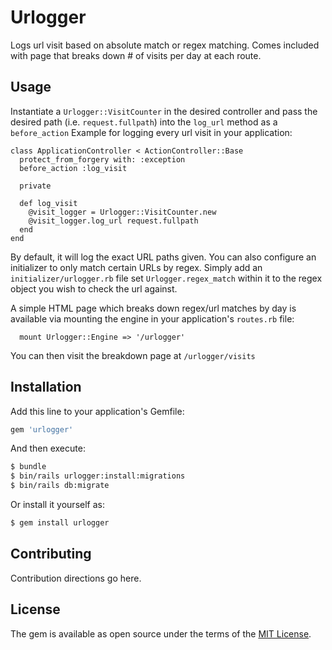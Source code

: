 # Urlogger
Logs url visit based on absolute match or regex matching. Comes included with page that breaks down # of visits per day at each route.

## Usage
Instantiate a `Urlogger::VisitCounter` in the desired controller and pass the desired path (i.e. `request.fullpath`) into the `log_url` method as a `before_action`
Example for logging every url visit in your application:
```
class ApplicationController < ActionController::Base
  protect_from_forgery with: :exception
  before_action :log_visit

  private

  def log_visit
    @visit_logger = Urlogger::VisitCounter.new
    @visit_logger.log_url request.fullpath
  end
end

```

By default, it will log the exact URL paths given. You can also configure an initializer to only match certain URLs by regex. Simply add an `initializer/urlogger.rb` file set `Urlogger.regex_match` within it to the regex object you wish to check the url against.

A simple HTML page which breaks down regex/url matches by day is available via mounting the engine in your application's `routes.rb` file:
```
  mount Urlogger::Engine => '/urlogger'
```
You can then visit the breakdown page at `/urlogger/visits`
## Installation
Add this line to your application's Gemfile:

```ruby
gem 'urlogger'
```

And then execute:
```bash
$ bundle
$ bin/rails urlogger:install:migrations
$ bin/rails db:migrate
```

Or install it yourself as:
```bash
$ gem install urlogger
```

## Contributing
Contribution directions go here.

## License
The gem is available as open source under the terms of the [MIT License](http://opensource.org/licenses/MIT).
